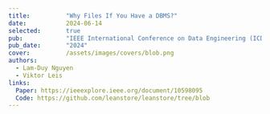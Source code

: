 ```yaml
---
title:          "Why Files If You Have a DBMS?"
date:           2024-06-14
selected:       true
pub:            "IEEE International Conference on Data Engineering (ICDE)"
pub_date:       "2024"
cover:          /assets/images/covers/blob.png
authors:
  - Lam-Duy Nguyen
  - Viktor Leis
links:
  Paper: https://ieeexplore.ieee.org/document/10598095
  Code: https://github.com/leanstore/leanstore/tree/blob
---
```

